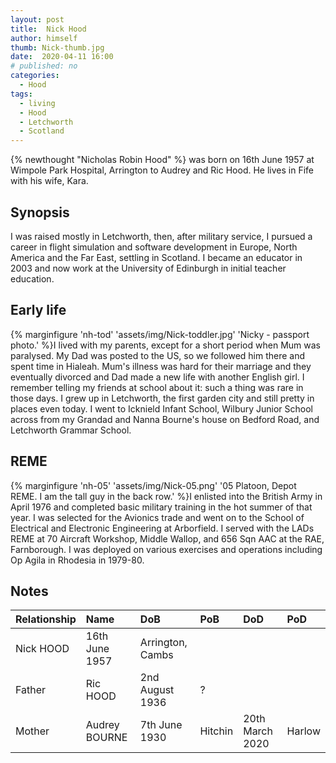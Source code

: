 ```yaml
---
layout: post
title:  Nick Hood
author: himself
thumb: Nick-thumb.jpg
date:  2020-04-11 16:00
# published: no
categories: 
  - Hood
tags:
  - living
  - Hood
  - Letchworth
  - Scotland
---
```

{% newthought "Nicholas Robin Hood" %} was born on 16th June 1957 at Wimpole Park Hospital, Arrington to Audrey and Ric Hood. He lives in Fife with his wife, Kara.
<!--more-->

## Synopsis
I was raised mostly in Letchworth, then, after military service, I pursued a career in flight simulation and software development in Europe, North America and the Far East, settling in Scotland. I became an educator in 2003 and now work at the University of Edinburgh in initial teacher education.

## Early life
{% marginfigure 'nh-tod' 'assets/img/Nick-toddler.jpg' 'Nicky - passport photo.'  %}I lived with my parents, except for a short period when Mum was paralysed. My Dad was posted to the US, so we followed him there and spent time in Hialeah. Mum's illness was hard for their marriage and they eventually divorced and Dad made a new life with another English girl. I remember telling my friends at school about it: such a thing was rare in those days. I grew up in Letchworth, the first garden city and still pretty in places even today. I went to Icknield Infant School, Wilbury Junior School across from my Grandad and Nanna Bourne's house on Bedford Road, and Letchworth Grammar School.

## REME
{% marginfigure 'nh-05' 'assets/img/Nick-05.png' '05 Platoon, Depot REME. I am the tall guy in the back row.'  %}I enlisted into the British Army in April 1976 and completed basic military training in the hot summer of that year. I was selected for the Avionics trade and went on to the School of Electrical and Electronic Engineering at Arborfield. I served with the LADs REME at 70 Aircraft Workshop, Middle Wallop, and 656 Sqn AAC at the RAE, Farnborough. I was deployed on various exercises and operations including Op Agila in Rhodesia in 1979-80.

## Notes

Relationship|Name|DoB|PoB|DoD|PoD
:-----------|:---|:--|:--|:--|:--
 |Nick HOOD|16th June 1957|Arrington, Cambs|
Father|Ric HOOD|2nd August 1936|?|
Mother|Audrey BOURNE|7th June 1930|Hitchin|20th March 2020|Harlow